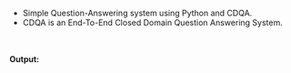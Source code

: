 - Simple Question-Answering system using Python and CDQA.<br>
- CDQA is an End-To-End Closed Domain Question Answering System. 
<br>
<br>
<b>Output:</b>


